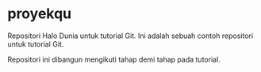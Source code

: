 # proyekqu
Repositori Halo Dunia untuk tutorial Git.
Ini adalah sebuah contoh repositori untuk tutorial Git.

Repositori ini dibangun mengikuti tahap demi tahap pada tutorial.